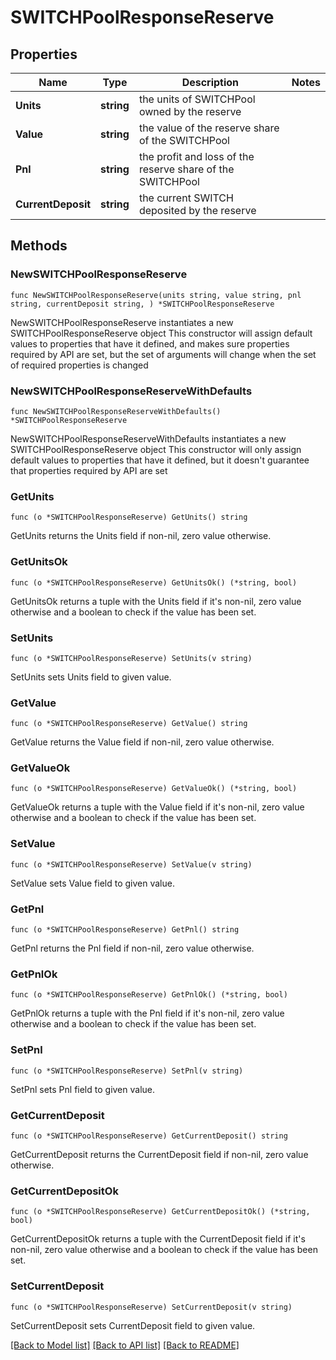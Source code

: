 # SWITCHPoolResponseReserve

## Properties

Name | Type | Description | Notes
------------ | ------------- | ------------- | -------------
**Units** | **string** | the units of SWITCHPool owned by the reserve | 
**Value** | **string** | the value of the reserve share of the SWITCHPool | 
**Pnl** | **string** | the profit and loss of the reserve share of the SWITCHPool | 
**CurrentDeposit** | **string** | the current SWITCH deposited by the reserve | 

## Methods

### NewSWITCHPoolResponseReserve

`func NewSWITCHPoolResponseReserve(units string, value string, pnl string, currentDeposit string, ) *SWITCHPoolResponseReserve`

NewSWITCHPoolResponseReserve instantiates a new SWITCHPoolResponseReserve object
This constructor will assign default values to properties that have it defined,
and makes sure properties required by API are set, but the set of arguments
will change when the set of required properties is changed

### NewSWITCHPoolResponseReserveWithDefaults

`func NewSWITCHPoolResponseReserveWithDefaults() *SWITCHPoolResponseReserve`

NewSWITCHPoolResponseReserveWithDefaults instantiates a new SWITCHPoolResponseReserve object
This constructor will only assign default values to properties that have it defined,
but it doesn't guarantee that properties required by API are set

### GetUnits

`func (o *SWITCHPoolResponseReserve) GetUnits() string`

GetUnits returns the Units field if non-nil, zero value otherwise.

### GetUnitsOk

`func (o *SWITCHPoolResponseReserve) GetUnitsOk() (*string, bool)`

GetUnitsOk returns a tuple with the Units field if it's non-nil, zero value otherwise
and a boolean to check if the value has been set.

### SetUnits

`func (o *SWITCHPoolResponseReserve) SetUnits(v string)`

SetUnits sets Units field to given value.


### GetValue

`func (o *SWITCHPoolResponseReserve) GetValue() string`

GetValue returns the Value field if non-nil, zero value otherwise.

### GetValueOk

`func (o *SWITCHPoolResponseReserve) GetValueOk() (*string, bool)`

GetValueOk returns a tuple with the Value field if it's non-nil, zero value otherwise
and a boolean to check if the value has been set.

### SetValue

`func (o *SWITCHPoolResponseReserve) SetValue(v string)`

SetValue sets Value field to given value.


### GetPnl

`func (o *SWITCHPoolResponseReserve) GetPnl() string`

GetPnl returns the Pnl field if non-nil, zero value otherwise.

### GetPnlOk

`func (o *SWITCHPoolResponseReserve) GetPnlOk() (*string, bool)`

GetPnlOk returns a tuple with the Pnl field if it's non-nil, zero value otherwise
and a boolean to check if the value has been set.

### SetPnl

`func (o *SWITCHPoolResponseReserve) SetPnl(v string)`

SetPnl sets Pnl field to given value.


### GetCurrentDeposit

`func (o *SWITCHPoolResponseReserve) GetCurrentDeposit() string`

GetCurrentDeposit returns the CurrentDeposit field if non-nil, zero value otherwise.

### GetCurrentDepositOk

`func (o *SWITCHPoolResponseReserve) GetCurrentDepositOk() (*string, bool)`

GetCurrentDepositOk returns a tuple with the CurrentDeposit field if it's non-nil, zero value otherwise
and a boolean to check if the value has been set.

### SetCurrentDeposit

`func (o *SWITCHPoolResponseReserve) SetCurrentDeposit(v string)`

SetCurrentDeposit sets CurrentDeposit field to given value.



[[Back to Model list]](../README.md#documentation-for-models) [[Back to API list]](../README.md#documentation-for-api-endpoints) [[Back to README]](../README.md)


